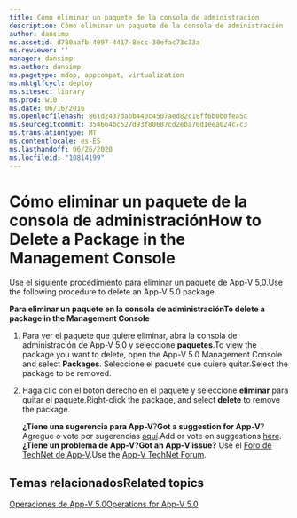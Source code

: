 ```yaml
---
title: Cómo eliminar un paquete de la consola de administración
description: Cómo eliminar un paquete de la consola de administración
author: dansimp
ms.assetid: d780aafb-4097-4417-8ecc-30efac73c33a
ms.reviewer: ''
manager: dansimp
ms.author: dansimp
ms.pagetype: mdop, appcompat, virtualization
ms.mktglfcycl: deploy
ms.sitesec: library
ms.prod: w10
ms.date: 06/16/2016
ms.openlocfilehash: 861d2437dabb440c4507aed82c18ff6b0b0fea5c
ms.sourcegitcommit: 354664bc527d93f80687cd2eba70d1eea024c7c3
ms.translationtype: MT
ms.contentlocale: es-ES
ms.lasthandoff: 06/26/2020
ms.locfileid: "10814199"
---
```

# <span data-ttu-id="9eeb4-103">Cómo eliminar un paquete de la consola de administración</span><span class="sxs-lookup"><span data-stu-id="9eeb4-103">How to Delete a Package in the Management Console</span></span>


<span data-ttu-id="9eeb4-104">Use el siguiente procedimiento para eliminar un paquete de App-V 5,0.</span><span class="sxs-lookup"><span data-stu-id="9eeb4-104">Use the following procedure to delete an App-V 5.0 package.</span></span>

**<span data-ttu-id="9eeb4-105">Para eliminar un paquete en la consola de administración</span><span class="sxs-lookup"><span data-stu-id="9eeb4-105">To delete a package in the Management Console</span></span>**

1.  <span data-ttu-id="9eeb4-106">Para ver el paquete que quiere eliminar, abra la consola de administración de App-V 5,0 y seleccione **paquetes**.</span><span class="sxs-lookup"><span data-stu-id="9eeb4-106">To view the package you want to delete, open the App-V 5.0 Management Console and select **Packages**.</span></span> <span data-ttu-id="9eeb4-107">Seleccione el paquete que quiere quitar.</span><span class="sxs-lookup"><span data-stu-id="9eeb4-107">Select the package to be removed.</span></span>

2.  <span data-ttu-id="9eeb4-108">Haga clic con el botón derecho en el paquete y seleccione **eliminar** para quitar el paquete.</span><span class="sxs-lookup"><span data-stu-id="9eeb4-108">Right-click the package, and select **delete** to remove the package.</span></span>

    <span data-ttu-id="9eeb4-109">**¿Tiene una sugerencia para App-V**?</span><span class="sxs-lookup"><span data-stu-id="9eeb4-109">**Got a suggestion for App-V**?</span></span> <span data-ttu-id="9eeb4-110">Agregue o vote por sugerencias [aquí](http://appv.uservoice.com/forums/280448-microsoft-application-virtualization).</span><span class="sxs-lookup"><span data-stu-id="9eeb4-110">Add or vote on suggestions [here](http://appv.uservoice.com/forums/280448-microsoft-application-virtualization).</span></span> **<span data-ttu-id="9eeb4-111">¿Tiene un problema de App-V?</span><span class="sxs-lookup"><span data-stu-id="9eeb4-111">Got an App-V issue?</span></span>** <span data-ttu-id="9eeb4-112">Use el [Foro de TechNet de App-V](https://social.technet.microsoft.com/Forums/home?forum=mdopappv).</span><span class="sxs-lookup"><span data-stu-id="9eeb4-112">Use the [App-V TechNet Forum](https://social.technet.microsoft.com/Forums/home?forum=mdopappv).</span></span>

## <span data-ttu-id="9eeb4-113">Temas relacionados</span><span class="sxs-lookup"><span data-stu-id="9eeb4-113">Related topics</span></span>


[<span data-ttu-id="9eeb4-114">Operaciones de App-V 5.0</span><span class="sxs-lookup"><span data-stu-id="9eeb4-114">Operations for App-V 5.0</span></span>](operations-for-app-v-50.md)

 

 





